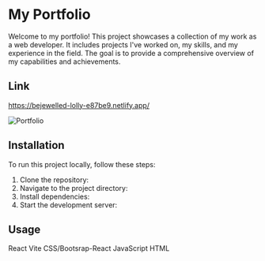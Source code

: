 # My Portfolio

Welcome to my portfolio! This project showcases a collection of my work as a web developer. It includes projects I've worked on, my skills, and my experience in the field. The goal is to provide a comprehensive overview of my capabilities and achievements.

## Link
https://bejewelled-lolly-e87be9.netlify.app/

![Portfolio](https://github.com/user-attachments/assets/f4148a9d-a299-4bf3-8a08-17a36e5a7cab)

## Installation
To run this project locally, follow these steps:
1. Clone the repository:
2. Navigate to the project directory:
3. Install dependencies:
4. Start the development server:

## Usage
React
Vite
CSS/Bootsrap-React
JavaScript
HTML

